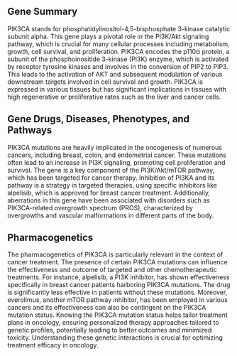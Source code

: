 ## Gene Summary
PIK3CA stands for phosphatidylinositol-4,5-bisphosphate 3-kinase catalytic subunit alpha. This gene plays a pivotal role in the PI3K/Akt signaling pathway, which is crucial for many cellular processes including metabolism, growth, cell survival, and proliferation. PIK3CA encodes the p110α protein, a subunit of the phosphoinositide 3-kinase (PI3K) enzyme, which is activated by receptor tyrosine kinases and involves in the conversion of PIP2 to PIP3. This leads to the activation of AKT and subsequent modulation of various downstream targets involved in cell survival and growth. PIK3CA is expressed in various tissues but has significant implications in tissues with high regenerative or proliferative rates such as the liver and cancer cells.

## Gene Drugs, Diseases, Phenotypes, and Pathways
PIK3CA mutations are heavily implicated in the oncogenesis of numerous cancers, including breast, colon, and endometrial cancer. These mutations often lead to an increase in PI3K signaling, promoting cell proliferation and survival. The gene is a key component of the PI3K/Akt/mTOR pathway, which has been targeted for cancer therapy. Inhibition of PI3KA and its pathway is a strategy in targeted therapies, using specific inhibitors like alpelisib, which is approved for breast cancer treatment. Additionally, aberrations in this gene have been associated with disorders such as PIK3CA-related overgrowth spectrum (PROS), characterized by overgrowths and vascular malformations in different parts of the body.

## Pharmacogenetics
The pharmacogenetics of PIK3CA is particularly relevant in the context of cancer treatment. The presence of certain PIK3CA mutations can influence the effectiveness and outcome of targeted and other chemotherapeutic treatments. For instance, alpelisib, a PI3K inhibitor, has shown effectiveness specifically in breast cancer patients harboring PIK3CA mutations. The drug is significantly less effective in patients without these mutations. Moreover, everolimus, another mTOR pathway inhibitor, has been employed in various cancers and its effectiveness can also be contingent on the PIK3CA mutation status. Knowing the PIK3CA mutation status helps tailor treatment plans in oncology, ensuring personalized therapy approaches tailored to genetic profiles, potentially leading to better outcomes and minimized toxicity. Understanding these genetic interactions is crucial for optimizing treatment efficacy in oncology.